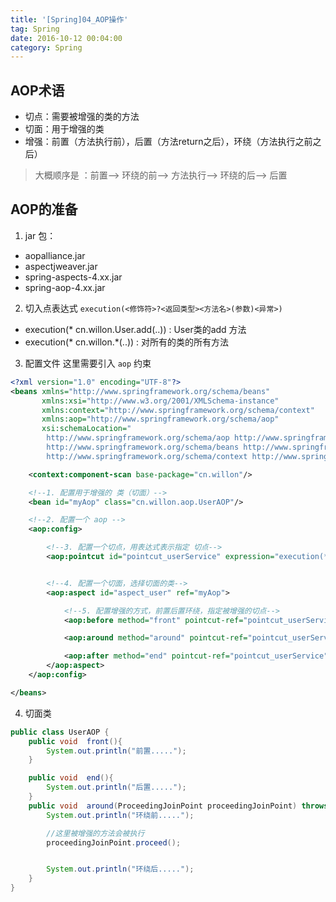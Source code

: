 ```yaml
---
title: '[Spring]04_AOP操作'
tag: Spring
date: 2016-10-12 00:04:00
category: Spring
---
```


## AOP术语

- 切点：需要被增强的类的方法
- 切面：用于增强的类
- 增强：前置（方法执行前），后置（方法return之后），环绕（方法执行之前之后）
> 大概顺序是 ：前置--> 环绕的前--> 方法执行--> 环绕的后--> 后置


## AOP的准备

1. jar 包：
- aopalliance.jar
- aspectjweaver.jar
- spring-aspects-4.xx.jar
- spring-aop-4.xx.jar

2. 切入点表达式
`execution(<修饰符>?<返回类型><方法名>(参数)<异常>)`
- execution(* cn.willon.User.add(..))  :  User类的add 方法
- execution(* cn.willon.*(..))  : 对所有的类的所有方法
3. 配置文件
这里需要引入 `aop` 约束
```xml
<?xml version="1.0" encoding="UTF-8"?>
<beans xmlns="http://www.springframework.org/schema/beans"
       xmlns:xsi="http://www.w3.org/2001/XMLSchema-instance"
       xmlns:context="http://www.springframework.org/schema/context"
       xmlns:aop="http://www.springframework.org/schema/aop"
       xsi:schemaLocation="
        http://www.springframework.org/schema/aop http://www.springframework.org/schema/aop/spring-aop.xsd
        http://www.springframework.org/schema/beans http://www.springframework.org/schema/beans/spring-beans.xsd
        http://www.springframework.org/schema/context http://www.springframework.org/schema/context/spring-context.xsd"> <!-- bean definitions here -->

    <context:component-scan base-package="cn.willon"/>

    <!--1. 配置用于增强的 类（切面）-->
    <bean id="myAop" class="cn.willon.aop.UserAOP"/>

    <!--2. 配置一个 aop -->
    <aop:config>

        <!--3. 配置一个切点，用表达式表示指定 切点-->
        <aop:pointcut id="pointcut_userService" expression="execution(* cn.willon.service.UserService.add(..))"/>


        <!--4. 配置一个切面，选择切面的类-->
        <aop:aspect id="aspect_user" ref="myAop">

            <!--5. 配置增强的方式，前置后置环绕，指定被增强的切点-->
            <aop:before method="front" pointcut-ref="pointcut_userService"/>

            <aop:around method="around" pointcut-ref="pointcut_userService"/>

            <aop:after method="end" pointcut-ref="pointcut_userService"/>
        </aop:aspect>
    </aop:config>

</beans>
```
4. 切面类
```java
public class UserAOP {
    public void  front(){
        System.out.println("前置.....");
    }

    public void  end(){
        System.out.println("后置.....");
    }
    public void  around(ProceedingJoinPoint proceedingJoinPoint) throws Throwable {
        System.out.println("环绕前.....");

        //这里被增强的方法会被执行
        proceedingJoinPoint.proceed();


        System.out.println("环绕后.....");
    }
}
```
